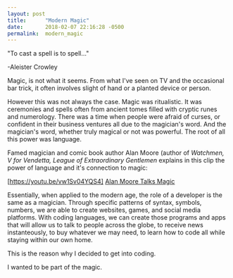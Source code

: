 ```yaml
---
layout: post
title:      "Modern Magic"
date:       2018-02-07 22:16:28 -0500
permalink:  modern_magic
---
```



"To cast a spell is to spell..." 



-Aleister Crowley

Magic, is not what it seems.  From what I've seen on TV and the occasional bar trick, it often involves slight of hand or a planted device or person. 

However this was not always the case.  Magic was ritualistic.  It was ceremonies and spells often from ancient tomes filled with cryptic runes and numerology.  There was a time when people were afraid of curses, or confident in their business ventures all due to the magician's word.  And the magician's word, whether truly magical or not was powerful.  The root of all this power was language. 

Famed magician and comic book author Alan Moore (author of *Watchmen, V for Vendetta, League of Extraordinary Gentlemen* explains in this clip the power of language and it's connection to magic: 

[https://youtu.be/vw1Sv04YQS4]
[Alan Moore Talks Magic](http://youtu.be/vw1Sv04YQS4)

Essentially, when applied to the modern age, the role of a developer is the same as a magician.  Through specific patterns of syntax, symbols, numbers, we are able to create websites, games, and social media platforms.  With coding languages, we can create those programs and apps that will allow us to talk to people across the globe, to receive news instanteously, to buy whatever we may need, to learn how to code all while staying within our own home.  

This is the reason why I decided to get into coding.  

I wanted to be part of the magic. 




